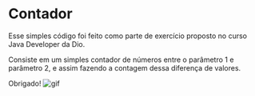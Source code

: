 # Contador

Esse simples código foi feito como parte de exercício proposto no curso Java Developer da Dio.

Consiste em um simples contador de números entre o parâmetro 1 e parâmetro 2, e assim fazendo a contagem dessa 
diferença de valores.

Obrigado!
![gif](https://cdn.dribbble.com/users/1162077/screenshots/3848914/media/320984a9ca58b3c73274c9259ecf6de8.gif)
